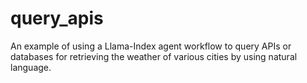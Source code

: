 ﻿# query_apis

An example of using a Llama-Index agent workflow to query APIs or databases for retrieving the weather of various cities by using natural language. 
